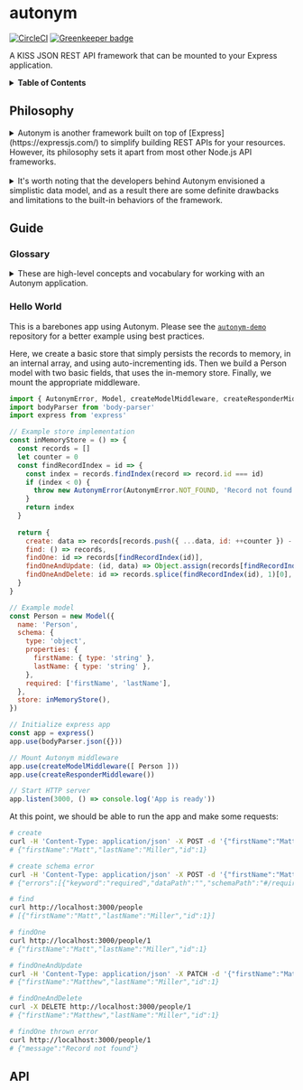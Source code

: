 # autonym

[![CircleCI](https://circleci.com/gh/mmiller42/autonym.svg?style=svg)](https://circleci.com/gh/mmiller42/autonym) [![Greenkeeper badge](https://badges.greenkeeper.io/mmiller42/autonym.svg)](https://greenkeeper.io/)

A KISS JSON REST API framework that can be mounted to your Express application.

<details>
  <summary><strong>Table of Contents</strong></summary>

<!-- toc -->

- [Philosophy](#philosophy)
- [Guide](#guide)
  * [Glossary](#glossary)
  * [Hello World](#hello-world)
- [API](#api)

<!-- tocstop -->
</details>

## Philosophy

<details>
  <summary>
    Autonym is another framework built on top of [Express](https://expressjs.com/) to simplify building REST APIs for your resources. However, its philosophy sets it apart from most other Node.js API frameworks.
  </summary>
  <br>

It is extremely lightweight and written in ES6. By design, it eliminates the need to scaffold controllers in your API, because they can be inferred automatically from your models. Models are driven by simple configuration objects and in many cases can just forward their arguments to an ORM. As a result, APIs built in Autonym require little coding but still offer total control over each CRUD action for a resource, and are very easy to understand at a glance.

* **It's just middleware.** Most frameworks take over your entire application, making it difficult to adjust an existing app to the new framework's setup. This also results in endless frustration when trying to do something the framework isn't designed to do. Autonym is just mounted like any other middleware, so you can add other middleware and handlers before or after Autonym to do whatever you want, the way you normally would.

* **No bloat.** Autonym follows the single responsibility principle and seeks to do just one thing well: map requests to CRUD actions. Following from the previous principle, if your server needs to serve static assets as well, just mount middleware beside Autonym for your other routes. If you authenticate with JWTs, simply mount your JWT middleware before Autonym.

* **Your API, your response.** Autonym makes a habit of never sending the response to the user directly. This allows you to intercept the response to make any adjustments. If you want to let Autonym handle the response, it exposes another middleware to mount after that will send the response.

* **Data validation is standardized.** Autonym validates JSON documents using the JSON schema spec. JSON schemas are an industry standard and, being JSON documents themselves, are completely portable and ingestable by other clients, even written in other languages. For more comprehensive validation beyond JSON schemas, Autonym allows you to define validation and sanitization policies and map them to CRUD actions.

* **For better or for worse, database schemas are not document schemas.** In real life, there is rarely a perfect 1:1 relationship between properties on the request body and column names in a table. Autonym doesn't attempt to unify data models -- in fact, it doesn't care about databases at all! However, data store implementations are free to define mapping functions to translate documents to queries.

* **It has no opinion about ORMs.** Many REST frameworks are tightly coupled to ORMs, but, like the previous point, we recognized that sometimes in the real world you fight ORMs more than you love them, because one size never fits all. Autonym lets you integrate them to whatever extent you want. Autonym just expects a model to implement five CRUD methods. Whether those methods forward the data to an ORM or just run some queries or ops directly is up to you. Some models might directly correspond to a Mongo collection or SQL table, while other models might be virtual representations of more complex data. That distinction is completely up to you.

* **A clear distinction between a programmatic API and REST API, but without controllers.** Autonym splits the work of validating into two distinct phases: schemas and policies. You define them together, but policies, which only are applicable to your REST API, are not run when you just want to import your model and insert a record. This means you don't have to split up your resource definition into a separate model and controller, but you can still access your model directly without mocking a request.

* **Isolation for testability.** Each component of an Autonym app is designed to be unit testable: JSON schemas can be tested independently, policies are just simple JavaScript functions that can be imported directly, and models are simple, isolated objects that never deal with request or response objects.

* **Error handling is a snap.** Autonym ships with its own error class that allows you to throw errors like you normally would, without being conscious of when they are runtime errors or simply bad requests. Errors thrown when using the programmatic API are passed on to error-handling middleware, while errors that occur during an HTTP request are intelligently (but still explicitly) handled and returned to the client.

* **Embrace ES6.** Autonym app components are heavily class-based and Autonym and its sister projects are written with Babel. You can always write components with ES5, but Autonym is designed for modern apps.
</details>
<br>
<details>
  <summary>
    It's worth noting that the developers behind Autonym envisioned a simplistic data model, and as a result there are some definite drawbacks and limitations to the built-in behaviors of the framework.
  </summary>
  <br>
* Autonym has no intrinsic understanding of related resources. The API does not understand foreign references and will only return resource ids. This means that establishing relationships between models must be handled at the database layer or manually in the API layer. However, this eliminates some of the complexity with setting up and consuming an API with intricate routing, unintentionally costly joins, and recursive embedding.

* Autonym requires all resources to have a primary key that is named id. Composite primary keys or primary keys named something different are not currently supported. This is to make REST calls trivial by using standard resource identifiers in the URL.
</details>

## Guide

### Glossary

<details>
  <summary>
    These are high-level concepts and vocabulary for working with an Autonym application.
  </summary>
  <br>

* **Model**: A model is an instance of the `Model` class provided by Autonym. Constructed with a configuration object, a model defines its schema, policies, store methods, and so on. A model instance has static methods on it that make it trivial to import elsewhere in the application to create, read, update, and delete resources programmatically. It's also designed to plug into the Autonym middleware to be evaluated in a HTTP request.

* **Schema**: A schema is part of a model's configuration. It is an object that follows the [JSON schema specification](http://json-schema.org/) for defining the properties of this type of resource.

* **Policy**: A policy is a function that is run when a request hits your API for a particular model action. Policies are like Express middleware, with the added advantage that they can be easily chained together in "and" and "or" statements. They can be used to validate the request, add computed properties, and manipulate the response before it is returned to the client. Since they are just functions, ideally they are defined in other parts of the application and imported into models for easy reuse between different models.

* **Store methods**: Store methods are the five core methods that are configured on a model that perform your CRUD operations: `create`, `find`, `findOne`, `findOneAndUpdate`, and `findOneAndDelete`. These methods are exposed on the programmatic API for the model and are called by the middleware, provided the policies permit the request. Oftentimes, these methods can be shared among many models, i.e. with an ORM. Reusable implementations of store methods are commonly referred to as stores.

* **`req` and `res`**: Policies are passed request and response objects, just like Express middleware; however, these are not the standard objects provided by Express. They are wrapped in the `AutonymReq` and `AutonymRes` classes, which are designed to place an emphasis on identifying the user's actions, retrieving data safely, working with the model's programmatic API, and safeguarding against common programming errors.

* **Meta**: Policies and store methods are also passed a `meta` object. This is a plain JavaScript object that is shared for the entire duration of the request, and is passed from policy to policy, in addition to being passed to each of the store methods. This object can be used to cache supplemental information about the request, e.g. the current user session or search keywords from the query string; information that might be useful in the store method, such as filters to apply to a SQL query; or any other metadata pertaining to the request. Unlike the request data, which must be serializable in order to pass schema validation, the meta object may contain class instances.

* **Model middleware**: A middleware that can be mounted on your Express app. Provided with your models, it will intercept requests to your model endpoints to perform the appropriate API actions.

* **Responder middleware**: A middleware that can be mounted on your Express app, after the `autonym` middleware. In between the two middleware, you may install your own middleware to quash errors, add response headers, manipulate the payload, and so on. This middleware sends the response to the client.

* **`AutonymError`**: A subclass of `Error`. Instances of `AutonymError` should be thrown whenever possible from policies and store methods. These errors have preset types that will determine the status code if they are thrown during an HTTP request; if not provided a code, it will be assumed that the error message should not be enclosed in the response.
</details>

### Hello World

This is a barebones app using Autonym. Please see the [`autonym-demo`](https://github.com/mmiller42/autonym-demo) repository for a better example using best practices.

Here, we create a basic store that simply persists the records to memory, in an internal array, and using auto-incrementing ids. Then we build a Person model with two basic fields, that uses the in-memory store. Finally, we mount the appropriate middleware.

```js
import { AutonymError, Model, createModelMiddleware, createResponderMiddleware } from 'autonym'
import bodyParser from 'body-parser'
import express from 'express'

// Example store implementation
const inMemoryStore = () => {
  const records = []
  let counter = 0
  const findRecordIndex = id => {
    const index = records.findIndex(record => record.id === id)
    if (index < 0) {
      throw new AutonymError(AutonymError.NOT_FOUND, 'Record not found')
    }
    return index
  }
  
  return {
    create: data => records[records.push({ ...data, id: ++counter }) - 1],
    find: () => records,
    findOne: id => records[findRecordIndex(id)],
    findOneAndUpdate: (id, data) => Object.assign(records[findRecordIndex(id)], data),
    findOneAndDelete: id => records.splice(findRecordIndex(id), 1)[0],
  }
}

// Example model
const Person = new Model({
  name: 'Person',
  schema: {
    type: 'object',
    properties: {
      firstName: { type: 'string' },
      lastName: { type: 'string' },
    },
    required: ['firstName', 'lastName'],
  },
  store: inMemoryStore(),
})

// Initialize express app
const app = express()
app.use(bodyParser.json({}))

// Mount Autonym middleware
app.use(createModelMiddleware([ Person ]))
app.use(createResponderMiddleware())

// Start HTTP server
app.listen(3000, () => console.log('App is ready'))
```

At this point, we should be able to run the app and make some requests:

```bash
# create
curl -H 'Content-Type: application/json' -X POST -d '{"firstName":"Matt","lastName":"Miller"}' http://localhost:3000/people
# {"firstName":"Matt","lastName":"Miller","id":1}

# create schema error
curl -H 'Content-Type: application/json' -X POST -d '{"firstName":"Matt"}' http://localhost:3000/people
# {"errors":[{"keyword":"required","dataPath":"","schemaPath":"#/required","params":{"missingProperty":"lastName"},"message":"should have required property 'lastName'"}],"message":"Schema validation for model \"Person\" failed."}

# find
curl http://localhost:3000/people
# [{"firstName":"Matt","lastName":"Miller","id":1}]

# findOne
curl http://localhost:3000/people/1
# {"firstName":"Matt","lastName":"Miller","id":1}

# findOneAndUpdate
curl -H 'Content-Type: application/json' -X PATCH -d '{"firstName":"Matthew"}' http://localhost:3000/people/1
# {"firstName":"Matthew","lastName":"Miller","id":1}

# findOneAndDelete
curl -X DELETE http://localhost:3000/people/1
# {"firstName":"Matthew","lastName":"Miller","id":1}

# findOne thrown error
curl http://localhost:3000/people/1
# {"message":"Record not found"}
```

## API

###
